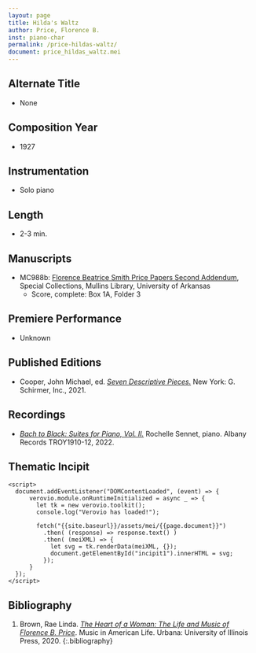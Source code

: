 ```yaml
---
layout: page
title: Hilda's Waltz
author: Price, Florence B.
inst: piano-char
permalink: /price-hildas-waltz/
document: price_hildas_waltz.mei
---
```


## Alternate Title
- None

## Composition Year
- 1927

## Instrumentation
- Solo piano

## Length
- 2-3 min.

## Manuscripts
- MC988b: <a href="https://uark.as.atlas-sys.com/repositories/2/resources/696/" target="_blank">Florence Beatrice Smith Price Papers Second Addendum</a>, Special Collections, Mullins Library, University of Arkansas
    * Score, complete: Box 1A, Folder 3

## Premiere Performance
- Unknown

## Published Editions
- Cooper, John Michael, ed. <a href="https://www.wisemusicclassical.com/work/61376/Seven-Descriptive-Pieces/" target="_blank">*Seven Descriptive Pieces.*</a> New York: G. Schirmer, Inc., 2021.

## Recordings
- <a href="https://www.albanyrecords.com/mm5/merchant.mvc?Screen=PROD&Product_Code=TROY1910-12" target="_black">*Bach to Black: Suites for Piano, Vol. II.*</a> Rochelle Sennet, piano. Albany Records TROY1910-12, 2022.

## Thematic Incipit
<script src="http://www.verovio.org/javascript/latest/verovio-toolkit-wasm.js" defer></script>
    <script>
      document.addEventListener("DOMContentLoaded", (event) => {
          verovio.module.onRuntimeInitialized = async _ => {
            let tk = new verovio.toolkit();
            console.log("Verovio has loaded!");

            fetch("{{site.baseurl}}/assets/mei/{{page.document}}")
              .then( (response) => response.text() )
              .then( (meiXML) => {
                let svg = tk.renderData(meiXML, {});
                document.getElementById("incipit1").innerHTML = svg;
              });
          }
      });
    </script>
<div id="incipit1"></div>

## Bibliography
1. Brown, Rae Linda. <a href="https://www.worldcat.org/title/1122800180" target="_blank">*The Heart of a Woman: The Life and Music of Florence B. Price*</a>. Music in American Life. Urbana: University of Illinois Press, 2020.
{:.bibliography}

